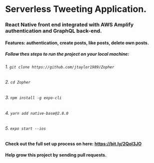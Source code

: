 # Serverless Tweeting Application. 
### React Native front end integrated with AWS Amplify authentication and GraphQL back-end.
#### Features: authentication, create posts, like posts, delete own posts.
##### Follow thes steps to run the project on your local machine:
###### 1. `git clone https://github.com/jtaylor1989/Zopher`
###### 2. `cd Zopher`
###### 3. `npm install -g expo-cli`
###### 4. `yarn add native-base@2.8.0`
###### 5. `expo start --ios`

#### Check out the full set up process on here: https://bit.ly/2QoI3JO
#### Help grow this project by sending pull requests.
